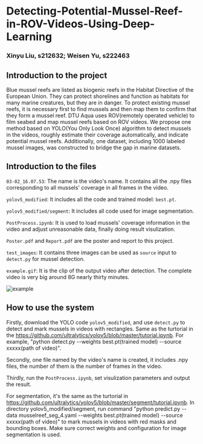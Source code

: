 # Detecting-Potential-Mussel-Reef-in-ROV-Videos-Using-Deep-Learning
### Xinyu Liu, s212632; Weisen Yu, s222463

## Introduction to the project
Blue mussel reefs are listed as biogenic reefs in the Habitat Directive of the European Union. They can protect shorelines and function as habitats for many marine creatures, but they are in danger. To protect existing mussel reefs, it is necessary first to find mussels and then map them to confirm that they form a mussel reef. DTU Aqua uses ROV(remotely operated vehicle) to film seabed and map mussel reefs based on ROV videos. We propose one method based on YOLO(You Only Look Once) algorithm to detect mussels in the videos, roughly estimate their coverage automatically, and indicate potential mussel reefs. Additionally, one dataset, including 1000 labeled mussel images, was constructed to bridge the gap in marine datasets.

## Introduction to the files

`03-02_16.07.53`: The name is the video's name. It contains all the .npy files corresponding to all mussels' coverage in all frames in the video.

`yolov5_modified`: It includes all the code and trained model: `best.pt`.

`yolov5_modified/segment`: It includes all code used for image segmentation.

`PostProcess.ipynb`: It is used to load mussels' coverage information in the video and adjust unreasonable data, finally doing result visulization.

`Poster.pdf` and `Report.pdf` are the poster and report to this project.

`test_images`: It contains three images can be used as `source` input to `detect.py` for mussel detection.

`example.gif`: It is the clip of the output video after detection. The complete video is very big around 8G nearly thirty minutes.

![example](https://github.com/3505473356/Detecting-Potential-Mussel-Reef-in-ROV-Videos-Using-Deep-Learning/blob/main/example.gif)

## How to use the system

Firstly, download the YOLO code `yolov5_modified`, and use `detect.py` to detect and mark mussels in videos with rectangles. Same as the turtorial in the https://github.com/ultralytics/yolov5/blob/master/tutorial.ipynb. For example, "python detect.py --weights best.pt(trained model) --source xxxxx(path of video)".

Secondly, one file named by the video's name is created, it includes .npy files, the number of them is the number of frames in the video.

Thirdly, run the `PostProcess.ipynb`, set visulization parameters and output the result.

For segmentation, it's the same as the turtorial in https://github.com/ultralytics/yolov5/blob/master/segment/tutorial.ipynb. In directory yolov5_modified/segment, run command "python predict.py --data musselreef_seg_4.yaml --weights best.pt(trained model) --source xxxxx(path of video)" to mark mussels in videos with red masks and bounding boxes. Make sure correct weights and configuration for image segmentation is used.
